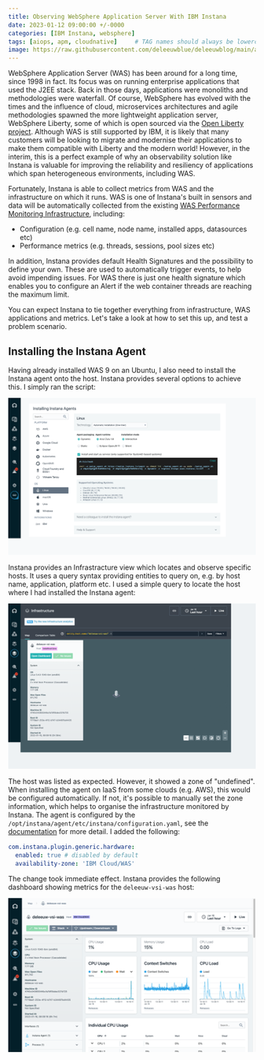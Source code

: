 ```yaml
---
title: Observing WebSphere Application Server With IBM Instana
date: 2023-01-12 09:00:00 +/-0000
categories: [IBM Instana, websphere]
tags: [aiops, apm, cloudnative]     # TAG names should always be lowercase
image: https://raw.githubusercontent.com/deleeuwblue/deleeuwblog/main/assets/img/2023-1-18-Observing-WebSphere-Application-Server-With-IBM-Instana/instanaWAS.png
---
```

WebSphere Application Server (WAS) has been around for a long time, since 1998 in fact.  Its focus was on running enterprise applications that used the J2EE stack.  Back in those days, applications were monoliths and methodologies were waterfall.  Of course, WebSphere has evolved with the times and the influence of cloud, microservices architectures and agile methodologies spawned the more lightweight application server, WebSphere Liberty, some of which is open sourced via the [Open Liberty project](https://openliberty.io/).  Although WAS is still supported by IBM, it is likely that many customers will be looking to migrate and modernise their applications to make them compatible with Liberty and the modern world!  However, in the interim, this is a perfect example of why an observability solution like Instana is valuable for improving the reliability and resiliency of applications which span heterogeneous environments, including WAS.

Fortunately, Instana is able to collect metrics from WAS and the infrastructure on which it runs.  WAS is one of Instana's built in sensors and data will be automatically collected from the existing [WAS Performance Monitoring Infrastructure](https://www.ibm.com/docs/en/was/9.0.5?topic=health-performance-monitoring-infrastructure-pmi), including:

* Configuration (e.g. cell name, node name, installed apps, datasources etc)
* Performance metrics (e.g. threads, sessions, pool sizes etc)

In addition, Instana provides default Health Signatures and the possibility to define your own.  These are used to automatically trigger events, to help avoid impending issues.  For WAS there is just one health signature which enables you to configure an Alert if the web container threads are reaching the maximum limit.

You can expect Instana to tie together everything from infrastructure, WAS applications and metrics.  Let's take a look at how to set this up, and test a problem scenario.  

## Installing the Instana Agent

Having already installed WAS 9 on an Ubuntu, I also need to install the Instana agent onto the host.  Instana provides several options to achieve this.  I simply ran the script:

![instanaAgentLinux](/assets/img/2023-1-18-Observing-WebSphere-Application-Server-With-IBM-Instana/instanaAgentLinux.png)

Instana provides an Infrastracture view which locates and observe specific hosts.  It uses a query syntax providing entities to query on, e.g. by host name, application, platform etc.  I used a simple query to locate the host where I had installed the Instana agent:

![hostListed1](/assets/img/2023-1-18-Observing-WebSphere-Application-Server-With-IBM-Instana/hostListed1.png)

The host was listed as expected.  However, it showed a zone of "undefined".  When installing the agent on IaaS from some clouds (e.g. AWS), this would be configured automatically.  If not, it's possible to manually set the zone information, which helps to organise the infrastructure monitored by Instana.  The agent is configured by the `/opt/instana/agent/etc/instana/configuration.yaml`, see the [documentation](https://www.ibm.com/docs/en/instana-observability/current?topic=agent-host-configuration#custom-zones) for more detail.  I added the following:

```yaml
com.instana.plugin.generic.hardware:
  enabled: true # disabled by default
  availability-zone: 'IBM Cloud/WAS'
```

The change took immediate effect.  Instana provides the following dashboard showing metrics for the `deleeuw-vsi-was` host:

![instanaAgentLinux](/assets/img/2023-1-18-Observing-WebSphere-Application-Server-With-IBM-Instana/vsiDashboard.png)
